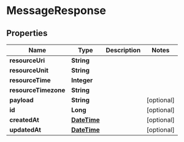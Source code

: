 
# MessageResponse

## Properties
Name | Type | Description | Notes
------------ | ------------- | ------------- | -------------
**resourceUri** | **String** |  | 
**resourceUnit** | **String** |  | 
**resourceTime** | **Integer** |  | 
**resourceTimezone** | **String** |  | 
**payload** | **String** |  |  [optional]
**id** | **Long** |  |  [optional]
**createdAt** | [**DateTime**](DateTime.md) |  |  [optional]
**updatedAt** | [**DateTime**](DateTime.md) |  |  [optional]




